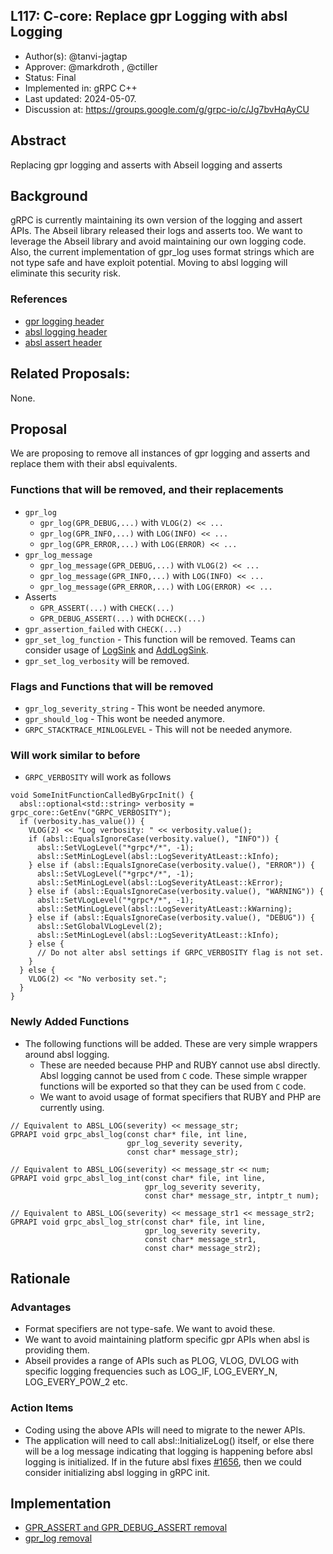 L117: C-core: Replace gpr Logging with absl Logging
----

* Author(s): @tanvi-jagtap
* Approver: @markdroth , @ctiller
* Status: Final
* Implemented in: gRPC C++
* Last updated: 2024-05-07.
* Discussion at: https://groups.google.com/g/grpc-io/c/Jg7bvHqAyCU

## Abstract

Replacing gpr logging and asserts with Abseil logging and asserts

## Background

gRPC is currently maintaining its own version of the logging and assert APIs. The Abseil library released their logs and asserts too. We want to leverage the Abseil library and avoid maintaining our own logging code. Also, the current implementation of gpr_log uses format strings which are not type safe and have exploit potential. Moving to absl logging will eliminate this security risk.

### References

* [gpr logging header](https://github.com/grpc/grpc/blame/83a17ff4684dc1fb3493a151ac0b655b1c55e766/include/grpc/support/log.h)
* [absl logging header](https://github.com/abseil/abseil-cpp/blob/master/absl/log/log.h)
* [absl assert header](https://github.com/abseil/abseil-cpp/blob/master/absl/log/check.h)

## Related Proposals:

None.

## Proposal

We are proposing to remove all instances of gpr logging and asserts and replace them with their absl equivalents.

### Functions that will be removed, and their replacements
* `gpr_log`
	* `gpr_log(GPR_DEBUG,...)` with `VLOG(2) << ...`
	* `gpr_log(GPR_INFO,...)` with `LOG(INFO) << ...`
	* `gpr_log(GPR_ERROR,...)` with `LOG(ERROR) << ...`
* `gpr_log_message`
	* `gpr_log_message(GPR_DEBUG,...)` with `VLOG(2) << ...`
	* `gpr_log_message(GPR_INFO,...)` with `LOG(INFO) << ...`
	* `gpr_log_message(GPR_ERROR,...)` with `LOG(ERROR) << ...`
* Asserts
	* `GPR_ASSERT(...)` with `CHECK(...)`
	* `GPR_DEBUG_ASSERT(...)` with `DCHECK(...)`
* `gpr_assertion_failed` with `CHECK(...)`
* `gpr_set_log_function` - This function will be removed. Teams can consider usage of [LogSink](https://github.com/abseil/abseil-cpp/blob/fa57bfc573453d57a38552eedcce894b0e2d9f5e/absl/log/log_sink.h) and [AddLogSink](https://github.com/abseil/abseil-cpp/blob/fa57bfc573453d57a38552eedcce894b0e2d9f5e/absl/log/log_sink_registry.h).
* `gpr_set_log_verbosity` will be removed. 

### Flags and Functions that will be removed 
* `gpr_log_severity_string` - This wont be needed anymore. 
* `gpr_should_log` - This wont be needed anymore. 
* `GRPC_STACKTRACE_MINLOGLEVEL` - This will not be needed anymore.

### Will work similar to before
* `GRPC_VERBOSITY` will work as follows

```
void SomeInitFunctionCalledByGrpcInit() {
  absl::optional<std::string> verbosity = grpc_core::GetEnv("GRPC_VERBOSITY");
  if (verbosity.has_value()) {
    VLOG(2) << "Log verbosity: " << verbosity.value();
    if (absl::EqualsIgnoreCase(verbosity.value(), "INFO")) {
      absl::SetVLogLevel("*grpc*/*", -1);
      absl::SetMinLogLevel(absl::LogSeverityAtLeast::kInfo);
    } else if (absl::EqualsIgnoreCase(verbosity.value(), "ERROR")) {
      absl::SetVLogLevel("*grpc*/*", -1);
      absl::SetMinLogLevel(absl::LogSeverityAtLeast::kError);
    } else if (absl::EqualsIgnoreCase(verbosity.value(), "WARNING")) {
      absl::SetVLogLevel("*grpc*/*", -1);
      absl::SetMinLogLevel(absl::LogSeverityAtLeast::kWarning);
    } else if (absl::EqualsIgnoreCase(verbosity.value(), "DEBUG")) {
      absl::SetGlobalVLogLevel(2);
      absl::SetMinLogLevel(absl::LogSeverityAtLeast::kInfo);
    } else {
      // Do not alter absl settings if GRPC_VERBOSITY flag is not set.
    }
  } else {
    VLOG(2) << "No verbosity set.";
  }
}
```

### Newly Added Functions

* The following functions will be added. These are very simple wrappers around absl logging.
  * These are needed because PHP and RUBY cannot use absl directly. Absl logging cannot be used from `C` code. These simple wrapper functions will be exported so that they can be used from `C` code.
  * We want to avoid usage of format specifiers that RUBY and PHP are currently using.

```
// Equivalent to ABSL_LOG(severity) << message_str;
GPRAPI void grpc_absl_log(const char* file, int line,
                          gpr_log_severity severity,
                          const char* message_str);

// Equivalent to ABSL_LOG(severity) << message_str << num;
GPRAPI void grpc_absl_log_int(const char* file, int line,
                              gpr_log_severity severity,
                              const char* message_str, intptr_t num);

// Equivalent to ABSL_LOG(severity) << message_str1 << message_str2;
GPRAPI void grpc_absl_log_str(const char* file, int line,
                              gpr_log_severity severity,
                              const char* message_str1,
                              const char* message_str2);
```

## Rationale

### Advantages 

*	Format specifiers are not type-safe. We want to avoid these.
*	We want to avoid maintaining platform specific gpr APIs when absl is providing them.
*	Abseil provides a range of APIs such as PLOG, VLOG, DVLOG with specific logging frequencies such as LOG_IF, LOG_EVERY_N, LOG_EVERY_POW_2 etc.

### Action Items

*	Coding using the above APIs will need to migrate to the newer APIs.
*	The application will need to call absl::InitializeLog() itself, or else there will be a log message indicating that logging is happening before absl logging is initialized. If in the future absl fixes [#1656](https://github.com/abseil/abseil-cpp/issues/1656), then we could consider initializing absl logging in gRPC init.

## Implementation

*	[GPR_ASSERT and GPR_DEBUG_ASSERT removal](https://github.com/grpc/grpc/pulls?q=%22%5Bgrpc%5D%5BGpr_To_Absl_Logging%5D+Migrating+from+gpr+to+absl+logging+GPR_ASSERT%22+)
*	[gpr_log removal](https://github.com/grpc/grpc/pulls?q=%22%5Bgrpc%5D%5BGpr_To_Absl_Logging%5D+Migrating+from+gpr+to+absl+logging+-+gpr_log%22+)
